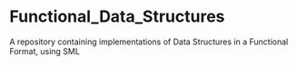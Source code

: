 # Functional_Data_Structures
A repository containing implementations of Data Structures in a Functional Format, using SML
